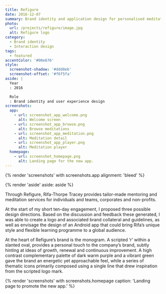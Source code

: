 ```yaml
---
title: Refigure
date: 2016-12-07
summary: Brand identity and application design for personalised meditation service.
photo:
  url: /projects/refigure/image.jpg
  alt: Refigure logo
category:
  - Brand identity
  - Interaction design
tags:
  - featured
accentColor: '#00e676'
style:
  screenshot-shadow: '#ddd8eb'
  screenshot-offset: '#f6f5fa'
aside: |
  Year
  : 2016

  Role
  : Brand identity and user experience design
screenshots:
  app:
    - url: screenshot_app_welcome.png
      alt: Welcome screen
    - url: screenshot_app_browse.png
      alt: Browse meditations
    - url: screenshot_app_meditation.png
      alt: Meditation detail
    - url: screenshot_app_player.png
      alt: Meditation player
  homepage:
    - url: screenshot_homepage.png
      alt: Landing page for the new app.
---
```

{% render 'screenshots' with screenshots.app
  alignment: 'bleed'
%}

{% render 'aside'
  aside: aside
%}

Through Refigure, Rifa-Thorpe Tracey provides tailor-made mentoring and meditation services for individuals and teams, corporates and non-profits.

At the start of my short ten-day engagement, I proposed three possible design directions. Based on the discussion and feedback these generated, I was able to create a logo and associated brand collateral and guidelines, as well as envisage the design of an Android app that could bring Rifa’s unique style and flexible learning programme to a global audience.

At the heart of Refigure’s brand is the monogram. A scripted ‘r’ within a slanted oval, provides a personal touch to the company’s brand, subtly hinting at ideas of growth, renewal and continuous improvement. A high contrast complementary palette of dark warm purple and a vibrant green gave the brand an energetic yet approachable feel, while a series of thematic icons primarily composed using a single line that drew inspiration from the scripted logo mark.

{% render 'screenshots' with screenshots.homepage
  caption: 'Landing page to promote the new app.'
%}
